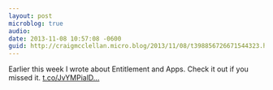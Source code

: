 ```yaml
---
layout: post
microblog: true
audio: 
date: 2013-11-08 10:57:08 -0600
guid: http://craigmcclellan.micro.blog/2013/11/08/t398856726671544323.html
---
```

Earlier this week I wrote about Entitlement and Apps. Check it out if you missed it. [t.co/JvYMPialD...](http://t.co/JvYMPialDX)
